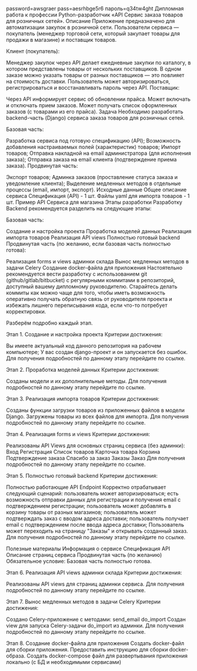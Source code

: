 


password=awsgraer
pass=aesrhbge5r6
пароль=q34tw4ght
Дипломная работа к профессии Python-разработчик «API Сервис заказа товаров для розничных сетей».
Описание
Приложение предназначено для автоматизации закупок в розничной сети. Пользователи сервиса — покупатель (менеджер торговой сети, который закупает товары для продажи в магазине) и поставщик товаров.

Клиент (покупатель):

Менеджер закупок через API делает ежедневные закупки по каталогу, в котором представлены товары от нескольких поставщиков.
В одном заказе можно указать товары от разных поставщиков — это повлияет на стоимость доставки.
Пользователь может авторизироваться, регистрироваться и восстанавливать пароль через API.
Поставщик:

Через API информирует сервис об обновлении прайса.
Может включать и отключать прием заказов.
Может получать список оформленных заказов (с товарами из его прайса).
Задача
Необходимо разработать backend-часть (Django) сервиса заказа товаров для розничных сетей.

Базовая часть:

Разработка сервиса под готовую спецификацию (API);
Возможность добавления настраиваемых полей (характеристик) товаров;
Импорт товаров;
Отправка накладной на email администратора (для исполнения заказа);
Отправка заказа на email клиента (подтверждение приема заказа).
Продвинутая часть:

Экспорт товаров;
Админка заказов (проставление статуса заказа и уведомление клиента);
Выделение медленных методов в отдельные процессы (email, импорт, экспорт).
Исходные данные
Общее описание сервиса
Спецификация (API) - 1 шт.
Файлы yaml для импорта товаров - 1 шт.
Пример API Сервиса для магазина
Этапы разработки
Разработку Backend рекомендуется разделить на следующие этапы:

Базовая часть:

Создание и настройка проекта
Проработка моделей данных
Реализация импорта товаров
Реализация API views
Полностью готовый backend
Продвинутая часть (по желанию, если базовая часть полностью готова):

Реализация forms и views админки склада
Вынос медленных методов в задачи Celery
Создание docker-файла для приложения
Настоятельно рекомендуется вести разработку с использованием git (github/gitlab/bitbucket) с регулярными коммитами в репозиторий, доступный вашему дипломному руководителю. Старайтесь делать коммиты как можно чаще для того, чтобы иметь возможность оперативно получать обратную связь от руководителя проекта и избежать лишнего переписывания кода, если что-то потребует корректировки.

Разберём подробно каждый этап.

Этап 1. Создание и настройка проекта
Критерии достижения:

Вы имеете актуальный код данного репозитория на рабочем компьютере;
У вас создан django-проект и он запускается без ошибок.
Для получения подробностей по данному этапу перейдите по ссылке.

Этап 2. Проработка моделей данных
Критерии достижения:

Созданы модели и их дополнительные методы.
Для получения подробностей по данному этапу перейдите по ссылке.

Этап 3. Реализация импорта товаров
Критерии достижения:

Созданы функции загрузки товаров из приложенных файлов в модели Django.
Загружены товары из всех файлов для импорта.
Для получения подробностей по данному этапу перейдите по ссылке.

Этап 4. Реализация forms и views
Критерии достижения:

Реализованы API Views для основных страниц сервиса (без админки):
Вход
Регистрация
Список товаров
Карточка товара
Корзина
Подтверждение заказа
Спасибо за заказ
Заказы
Заказ
Для получения подробностей по данному этапу перейдите по ссылке.

Этап 5. Полностью готовый backend
Критерии достижения:

Полностью работающие API Endpoint
Корректно отрабатывает следующий сценарий:
пользователь может авторизироваться;
есть возможность отправки данных для регистрации и получения email с подтверждением регистрации;
пользователь может добавлять в корзину товары от разных магазинов;
пользователь может подтверждать заказ с вводом адреса доставки;
пользователь получает email с подтверждением после ввода адреса доставки;
Пользователь может переходить на страницу "Заказы" и открывать созданный заказ.
Для получения подробностей по данному этапу перейдите по ссылке.

Полезные материалы
Информация о сервисе
Спецификация API
Описание страниц сервиса
Продвинутая часть (по желанию)
Обязательное условие: Базовая часть полностью готова.

Этап 6. Реализация API views админки склада
Критерии достижения:

Реализованы API views для страниц админки сервиса.
Для получения подробностей по данному этапу перейдите по ссылке.

Этап 7. Вынос медленных методов в задачи Celery
Критерии достижения:

Создано Celery-приложение c методами:
send_email
do_import
Создан view для запуска Celery-задачи do_import из админки.
Для получения подробностей по данному этапу перейдите по ссылке.

Этап 8. Создание docker-файла для приложения
Создать docker-файл для сборки приложения.
Предоставить инструкцию для сборки docker-образа.
Создать docker-compose файл для развертывания приложения локально (с БД и необходимыми сервисами)


